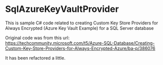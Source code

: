 # SqlAzureKeyVaultProvider

This is sample C# code related to creating Custom Key Store Providers for Always Encrypted (Azure Key Vault Example) for a SQL Server database


Original code was from this url: https://techcommunity.microsoft.com/t5/Azure-SQL-Database/Creating-Custom-Key-Store-Providers-for-Always-Encrypted-Azure/ba-p/386076

It has been refactored a little.
